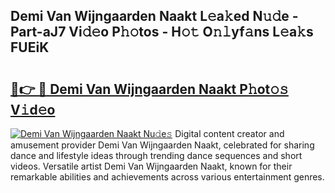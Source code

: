 ## Demi Van Wijngaarden Naakt L𝚎a𝚔ed N𝚞𝚍e - Part-aJ7 Vi𝚍𝚎o P𝚑𝚘tos - H𝚘𝚝 O𝚗𝚕yf𝚊ns L𝚎a𝚔s FUEiK

# <h2><a href="http://kf86o0g.oniu.top/?m=Demi+Van+Wijngaarden+Naakt">🔗👉 🔴 Demi Van Wijngaarden Naakt P𝚑ot𝚘𝚜 V𝚒d𝚎o</a></h2>

[![Demi Van Wijngaarden Naakt Nu𝚍e𝚜](https://i.imgur.com/0qMVB7G.gif)](http://kf86o0g.oniu.top/?m=Demi+Van+Wijngaarden+Naakt)
Digital content creator and amusement provider Demi Van Wijngaarden Naakt, celebrated for sharing dance and lifestyle ideas through trending dance sequences and short videos. Versatile artist Demi Van Wijngaarden Naakt, known for their remarkable abilities and achievements across various entertainment genres.  
